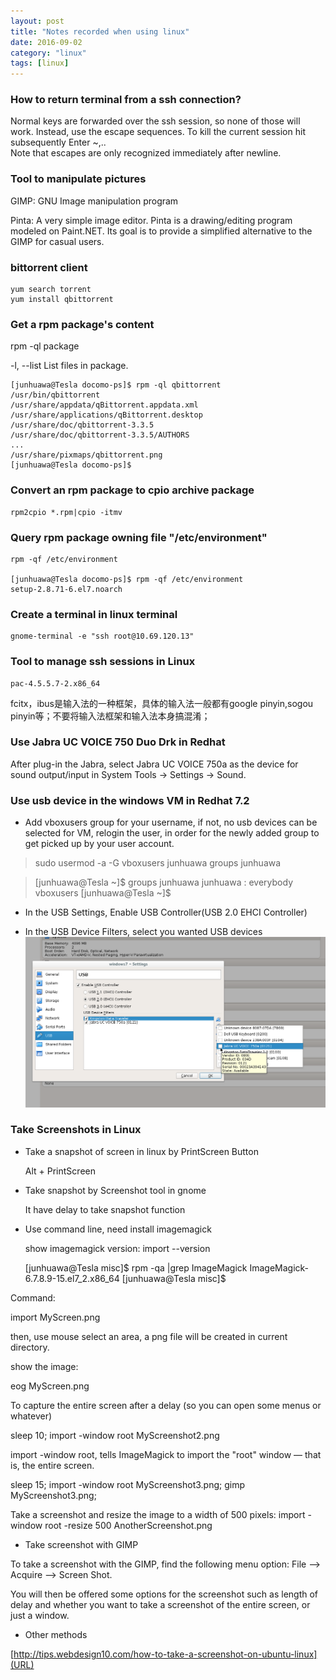```yaml
---
layout: post
title: "Notes recorded when using linux"
date: 2016-09-02
category: "linux" 
tags: [linux]
---
```

### How to return terminal from a ssh connection?

Normal keys are forwarded over the ssh session, so none of those will work. Instead, use the escape sequences. 
To kill the current session hit subsequently Enter ~,..  
Note that escapes are only recognized immediately after newline.

### Tool to manipulate pictures

GIMP: GNU Image manipulation program

Pinta: A very simple image editor. Pinta is a drawing/editing program modeled on Paint.NET. 
Its goal is to provide a simplified alternative to the GIMP for casual users. 

### bittorrent client
    yum search torrent
    yum install qbittorrent

### Get a rpm package's content

rpm -ql package

-l, --list
List files in package.

    [junhuawa@Tesla docomo-ps]$ rpm -ql qbittorrent
    /usr/bin/qbittorrent
    /usr/share/appdata/qBittorrent.appdata.xml
    /usr/share/applications/qBittorrent.desktop
    /usr/share/doc/qbittorrent-3.3.5
    /usr/share/doc/qbittorrent-3.3.5/AUTHORS
    ...
    /usr/share/pixmaps/qbittorrent.png
    [junhuawa@Tesla docomo-ps]$ 

### Convert an rpm package to cpio archive package

    rpm2cpio *.rpm|cpio -itmv

### Query rpm package owning file "/etc/environment"

    rpm -qf /etc/environment

    [junhuawa@Tesla docomo-ps]$ rpm -qf /etc/environment 
    setup-2.8.71-6.el7.noarch

### Create a terminal in linux terminal
    gnome-terminal -e "ssh root@10.69.120.13"

### Tool to manage ssh sessions in Linux
    pac-4.5.5.7-2.x86_64

fcitx，ibus是输入法的一种框架，具体的输入法一般都有google pinyin,sogou pinyin等；不要将输入法框架和输入法本身搞混淆；

### Use Jabra UC VOICE 750 Duo Drk in Redhat

After plug-in the Jabra, select Jabra UC VOICE 750a as the device for sound output/input in System Tools -> Settings -> Sound.


### Use usb device in the windows VM in Redhat 7.2

* Add vboxusers group for your username, if not, no usb devices can be selected for VM, relogin the user, 
in order for the newly added group to get picked up by your user account.

> sudo usermod -a -G vboxusers  junhuawa
groups junhuawa

> [junhuawa@Tesla ~]$ groups junhuawa
junhuawa : everybody vboxusers
[junhuawa@Tesla ~]$

* In the USB Settings, Enable USB Controller(USB 2.0 EHCI Controller)

* In the USB Device Filters, select you wanted USB devices
![image](/images/usb-device-select-for-windows-vm.png)


### Take Screenshots in Linux

* Take a snapshot of screen in linux by PrintScreen Button

    Alt + PrintScreen

* Take snapshot by Screenshot tool in gnome

    It have delay to take snapshot function    

* Use command line, need install imagemagick

    show imagemagick version:
    import --version

    [junhuawa@Tesla misc]$ rpm -qa |grep ImageMagick
    ImageMagick-6.7.8.9-15.el7_2.x86_64
    [junhuawa@Tesla misc]$ 

Command:

import MyScreen.png

then, use mouse select an area, a png file will be created in current directory.

show the image:

eog MyScreen.png

To capture the entire screen after a delay (so you can open some menus or whatever)

sleep 10; import -window root MyScreenshot2.png

import -window root, tells ImageMagick to import the "root" window — that is, the entire screen. 

sleep 15; import -window root MyScreenshot3.png; gimp MyScreenshot3.png;

Take a screenshot and resize the image to a width of 500 pixels:
import -window root -resize 500 AnotherScreenshot.png

* Take screenshot with GIMP

To take a screenshot with the GIMP, find the following menu option: File —> Acquire —> Screen Shot. 

You will then be offered some options for the screenshot such as length of delay and whether you want to take a screenshot of the entire screen, or just a window.

* Other methods

[http://tips.webdesign10.com/how-to-take-a-screenshot-on-ubuntu-linux](URL)

